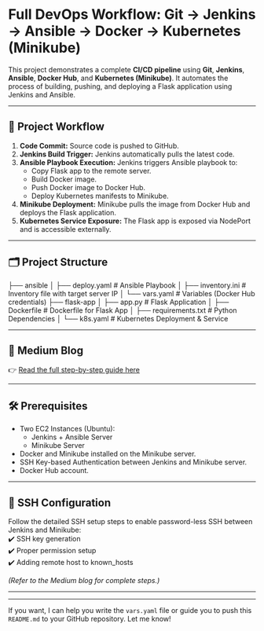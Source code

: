 
# Full DevOps Workflow: Git → Jenkins → Ansible → Docker → Kubernetes (Minikube)

This project demonstrates a complete **CI/CD pipeline** using **Git**, **Jenkins**, **Ansible**, **Docker Hub**, and **Kubernetes (Minikube)**. It automates the process of building, pushing, and deploying a Flask application using Jenkins and Ansible.

---

## 🚀 Project Workflow

1. **Code Commit:** Source code is pushed to GitHub.
2. **Jenkins Build Trigger:** Jenkins automatically pulls the latest code.
3. **Ansible Playbook Execution:** Jenkins triggers Ansible playbook to:
   - Copy Flask app to the remote server.
   - Build Docker image.
   - Push Docker image to Docker Hub.
   - Deploy Kubernetes manifests to Minikube.
4. **Minikube Deployment:** Minikube pulls the image from Docker Hub and deploys the Flask application.
5. **Kubernetes Service Exposure:** The Flask app is exposed via NodePort and is accessible externally.

---

## 🗂 Project Structure
├── ansible
│ ├── deploy.yaml # Ansible Playbook
│ ├── inventory.ini # Inventory file with target server IP
│ └── vars.yaml # Variables (Docker Hub credentials)
├── flask-app
│ ├── app.py # Flask Application
│ ├── Dockerfile # Dockerfile for Flask App
│ ├── requirements.txt # Python Dependencies
│ └── k8s.yaml # Kubernetes Deployment & Service


---

## 📖 Medium Blog

👉 [Read the full step-by-step guide here](https://medium.com/@priyamsanodiya340/full-devops-workflow-git-jenkins-ansible-docker-kubernetes-with-ssh-setup-on-aws-625b2c2f0ba6)  


---

## 🛠️ Prerequisites

- Two EC2 Instances (Ubuntu):
  - Jenkins + Ansible Server
  - Minikube Server
- Docker and Minikube installed on the Minikube server.
- SSH Key-based Authentication between Jenkins and Minikube server.
- Docker Hub account.

---

## 🔐 SSH Configuration

Follow the detailed SSH setup steps to enable password-less SSH between Jenkins and Minikube:  
✔️ SSH key generation  
✔️ Proper permission setup  
✔️ Adding remote host to known_hosts

*(Refer to the Medium blog for complete steps.)*

---

---

If you want, I can help you write the `vars.yaml` file or guide you to push this `README.md` to your GitHub repository. Let me know!

